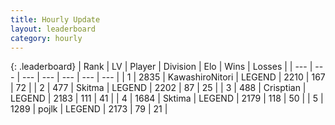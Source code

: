 ```yaml
---
title: Hourly Update
layout: leaderboard
category: hourly
---
```


{: .leaderboard}
| Rank | LV | Player | Division | Elo | Wins | Losses |
| --- | --- | --- | --- | --- | --- | --- |
| <span data-change="0">1</span> | 2835 | <span title="ID: 164871">KawashiroNitori</span> | LEGEND | <span data-change="0">2210</span> | <span data-change="0">167</span> | <span data-change="0">72</span> |
| <span data-change="0">2</span> | 477 | <span title="ID: 402846">Skitma</span> | LEGEND | <span data-change="0">2202</span> | <span data-change="0">87</span> | <span data-change="0">25</span> |
| <span data-change="0">3</span> | 488 | <span title="ID: 665674">Crisptian</span> | LEGEND | <span data-change="0">2183</span> | <span data-change="0">111</span> | <span data-change="0">41</span> |
| <span data-change="0">4</span> | 1684 | <span title="ID: 353063">Sktima</span> | LEGEND | <span data-change="0">2179</span> | <span data-change="0">118</span> | <span data-change="0">50</span> |
| <span data-change="0">5</span> | 1289 | <span title="ID: 4783">pojlk</span> | LEGEND | <span data-change="0">2173</span> | <span data-change="0">79</span> | <span data-change="0">21</span> |